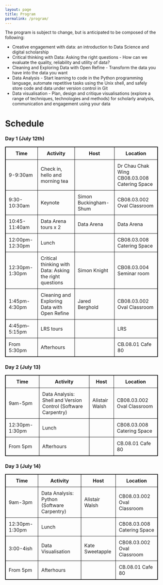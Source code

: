 ```yaml
---
layout: page
title: Program
permalink: /program/
---
```

The program is subject to change, but is anticipated to be composed of the following:

* Creative engagement with data: an introduction to Data Science and digital scholarship
* Critical thinking with Data: Asking the right questions - How can we evaluate the quality, reliability and utility of data?
* Cleaning and Exploring Data with Open Refine - Transform the data you have into the data you want
* Data Analysis - Start learning to code in the Python programming language, automate repetitive tasks using the Unix shell, and safely store code and data under version control in Git
* Data visualisation - Plan, design and critique visualisations (explore a range of techniques, technologies and methods) for scholarly analysis, communication and engagement using your data

# Schedule

<html>
<head>
<style>
table, th, td {
    border: 1px solid black;
    border-collapse: collapse;
}
th, td {
    padding: 10px;
}

</style>
</head>
<body>

<h3><a id="Day_1_July_12th_1"></a>Day 1 (July 12th)</h3>
<table class="day1">
<thead>
<tr>
<th>Time</th>
<th>Activity</th>
<th>Host</th>
<th>Location</th>
</tr>
</thead>
<tbody>
<tr>
<td>9-9:30am</td>
<td>Check in, hello and morning tea</td>
<td></td>
<td>Dr Chau Chak Wing CB08.03.008 Catering Space</td>
</tr>
<tr>
<td>9:30-10:30am</td>
<td>Keynote</td>
<td>Simon Buckingham-Shum</td>
<td>CB08.03.002 Oval Classroom</td>
</tr>
<tr>
<td>10:45-11:40am</td>
<td>Data Arena tours x 2</td>
<td>Data Arena</td>
<td>Data Arena</td>
</tr>
<tr>
<td>12:00pm-12:30pm</td>
<td>Lunch</td>
<td></td>
<td>CB08.03.008 Catering Space</td>
</tr>
<tr>
<td>12:30pm-1:30pm</td>
<td>Critical thinking with Data: Asking the right questions</td>
<td>Simon Knight</td>
<td>CB08.03.004 Seminar room</td>
</tr>
<tr>
<td>1:45pm-4:30pm</td>
<td>Cleaning and Exploring Data with Open Refine</td>
<td>Jared Berghold</td>
<td>CB08.03.002 Oval Classroom</td>
</tr>
<tr>
<td>4:45pm–5:15pm</td>
<td>LRS tours</td>
<td></td>
<td>LRS</td>
</tr>
<tr>
<td>From 5:30pm</td>
<td>Afterhours</td>
<td></td>
<td>CB.08.01 Cafe 80</td>
</tr>
</tbody>
</table>
<h3><a id="Day_2_July_13_13"></a>Day 2 (July 13)</h3>
<table class="day2">
<thead>
<tr>
<th>Time</th>
<th>Activity</th>
<th>Host</th>
<th>Location</th>
</tr>
</thead>
<tbody>
<tr>
<td>9am-5pm</td>
<td>Data Analysis: Shell and Version Control (Software Carpentry)</td>
<td>Alistair Walsh</td>
<td>CB08.03.002 Oval Classroom</td>
</tr>
<tr>
<td>12:30pm-1:30pm</td>
<td>Lunch</td>
<td></td>
<td>CB08.03.008 Catering Space</td>
</tr>
<tr>
<td>From 5pm</td>
<td>Afterhours</td>
<td></td>
<td>CB.08.01 Cafe 80</td>
</tr>
</tbody>
</table>
<h3><a id="Day_3__July_14_21"></a>Day 3  (July 14)</h3>
<table class="day3">
<thead>
<tr>
<th>Time</th>
<th>Activity</th>
<th>Host</th>
<th>Location</th>
</tr>
</thead>
<tbody>
<tr>
<td>9am-3pm</td>
<td>Data Analysis: Python (Software Carpentry)</td>
<td>Alistair Walsh</td>
<td>CB08.03.002 Oval Classroom</td>
</tr>
<tr>
<td>12:30pm-1:30pm</td>
<td>Lunch</td>
<td></td>
<td>CB08.03.008 Catering Space</td>
</tr>
<tr>
<td>3:00-4ish</td>
<td>Data Visualisation</td>
<td>Kate Sweetapple</td>
<td>CB08.03.002 Oval Classroom</td>
</tr>
<tr>
<td>From 5pm</td>
<td>Afterhours</td>
<td></td>
<td>CB.08.01 Cafe 80</td>
</tr>
</tbody>
</table>

</body></html>
